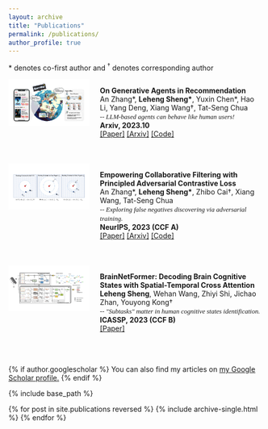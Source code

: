```yaml
---
layout: archive
title: "Publications"
permalink: /publications/
author_profile: true
---
```


\* denotes co-first author and <sup>&#8224;</sup> denotes corresponding author

<div style="display: flex; flex-direction: column;">

  <!-- 第一组图片和段落 -->
  <div style="display: flex; align-items: flex-start;">
    <!-- 图片部分（1/3） -->
    <div style="flex: 1;">
      <img src="../paper_imgs/agent4rec.png" style="width: 100%; height: auto;">
    </div>
    <!-- 文字部分（2/3） -->
    <div style="flex: 2; padding-left: 20px;">
      <p style="margin-bottom: 50px;"><strong>On Generative Agents in Recommendation</strong><br>
      An Zhang*, <strong>Leheng Sheng*</strong>, Yuxin Chen*, Hao Li, Yang Deng, Xiang Wang†, Tat-Seng Chua<br>
      <span style="font-size: 13px; font-family: 'Times New Roman';"><i>-- LLM-based agents can behave like human users!</i></span><br>
      <strong>Arxiv, 2023.10</strong><br>
    <a href="https://arxiv.org/pdf/2310.10108.pdf">[Paper]</a> <a href="https://arxiv.org/abs/2310.10108">[Arxiv]</a> <a href="https://github.com/LehengTHU/Agent4Rec">[Code]</a>
      </p>
    </div>
  </div>
  <!-- 第二组图片和段落 -->
  <div style="display: flex; align-items: flex-start;">
    <!-- 图片部分（1/3） -->
    <div style="flex: 1;">
      <img src="../paper_imgs/AdvInfoNCE.png" style="width: 100%; height: auto;">
    </div>
    <!-- 文字部分（2/3） -->
    <div style="flex: 2; padding-left: 20px;">
      <p style="margin-bottom: 50px;"><strong>Empowering Collaborative Filtering with Principled Adversarial Contrastive Loss</strong><br>
      An Zhang*, <strong>Leheng Sheng*</strong>, Zhibo Cai†, Xiang Wang, Tat-Seng Chua<br>
      <span style="font-size: 13px; font-family: 'Times New Roman';"><i>-- Exploring false negatives discovering via adversarial training.</i></span><br>
    <strong>NeurIPS, 2023 (CCF A)</strong><br>
    <a href="https://neurips.cc/virtual/2023/poster/71149">[Paper]</a> <a href="https://arxiv.org/abs/2310.18700">[Arxiv]</a> <a href="https://github.com/LehengTHU/AdvInfoNCE">[Code]</a>
      </p>
    </div>
  </div>
  <!-- 第三组图片和段落 -->
  <div style="display: flex; align-items: flex-start;">
    <!-- 图片部分（1/3） -->
    <div style="flex: 1;">
      <img src="../paper_imgs/BrainNetFormer.png" style="width: 100%; height: auto;">
    </div>
    <!-- 文字部分（2/3） -->
    <div style="flex: 2; padding-left: 20px;">
      <p style="margin-bottom: 50px;"><strong>BrainNetFormer: Decoding Brain Cognitive States with Spatial-Temporal Cross Attention</strong><br>
      <strong>Leheng Sheng</strong>, Wehan Wang, Zhiyi Shi, Jichao Zhan, Youyong Kong†<br>
      <span style="font-size: 13px; font-family: 'Times New Roman';"><i>-- "Subtasks" matter in human cognitive states identification.</i></span><br>
    <strong>ICASSP, 2023 (CCF B)</strong><br>
    <a href="https://ieeexplore.ieee.org/abstract/document/10094655">[Paper]</a>
    </p>
    </div>
  </div>

</div>





<!-- <div style="display: flex; flex-direction: row;">
  <div style="flex: 1;">
    <img src="../paper_imgs/agent4rec.png"  style="width: 100%; height: auto;">
    <img src="../paper_imgs/AdvInfoNCE.png"  style="width: 100%; height: auto;">
    <img src="../paper_imgs/BrainNetFormer.png"  style="width: 100%; height: auto;">
  </div>
  <div style="flex: 2; padding-left: 20px;">
    <p style="margin-bottom: 50px;"><strong>On Generative Agents in Recommendation</strong><br>
    An Zhang*, <strong>Leheng Sheng*</strong>, Yuxin Chen*, Hao Li, Yang Deng, Xiang Wang†, Tat-Seng Chua<br>
    <strong>Arxiv, 2023.10</strong><br>
    <a href="https://arxiv.org/pdf/2310.10108.pdf">[Paper]</a> <a href="https://arxiv.org/abs/2310.10108">[Arxiv]</a> <a href="https://github.com/LehengTHU/Agent4Rec">[Code]</a></p>
    <p style="margin-bottom: 50px;"><strong>Empowering Collaborative Filtering with Principled Adversarial Contrastive Loss</strong><br>
    An Zhang*, <strong>Leheng Sheng*</strong>, Zhibo Cai†, Xiang Wang, Tat-Seng Chua<br>
    <strong>NeurIPS, 2023 (CCF A)</strong><br>
    <a href="https://neurips.cc/virtual/2023/poster/71149">[Paper]</a> <a href="https://github.com/LehengTHU/AdvInfoNCE">[Code]</a></p>
    <p style="margin-bottom: 50px;"><strong>BrainNetFormer: Decoding Brain Cognitive States with Spatial-Temporal Cross Attention</strong><br>
    <strong>Leheng Sheng</strong>, Wehan Wang, Zhiyi Shi, Jichao Zhan, Youyong Kong†<br>
    <strong>ICASSP, 2023 (CCF B)</strong><br>
    <a href="https://ieeexplore.ieee.org/abstract/document/10094655">[Paper]</a></p>

  </div>
</div> -->

{% if author.googlescholar %}
  You can also find my articles on <u><a href="{{author.googlescholar}}">my Google Scholar profile</a>.</u>
{% endif %}

{% include base_path %}

{% for post in site.publications reversed %}
  {% include archive-single.html %}
{% endfor %}
